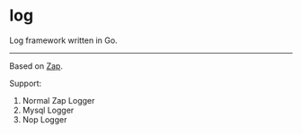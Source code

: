 # log
Log framework written in Go.



------



Based on [Zap](github.com/uber-go/zap).



Support:

1. Normal Zap Logger
2. Mysql Logger
3. Nop Logger
